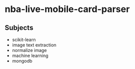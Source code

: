 # nba-live-mobile-card-parser

## Subjects
* scikit-learn
* image text extraction
* normalize image
* machine learning
* mongodb
